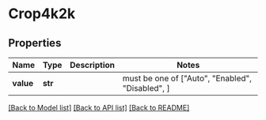 # Crop4k2k


## Properties
Name | Type | Description | Notes
------------ | ------------- | ------------- | -------------
**value** | **str** |  |  must be one of ["Auto", "Enabled", "Disabled", ]

[[Back to Model list]](../README.md#documentation-for-models) [[Back to API list]](../README.md#documentation-for-api-endpoints) [[Back to README]](../README.md)


